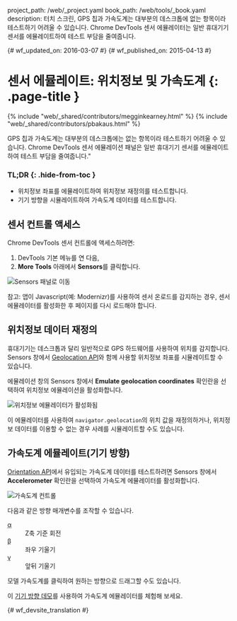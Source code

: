project_path: /web/_project.yaml
book_path: /web/tools/_book.yaml
description: 터치 스크린, GPS 칩과 가속도계는 대부분의 데스크톱에 없는 항목이라 테스트하기 어려울 수 있습니다. Chrome DevTools 센서 에뮬레이터는 일반 휴대기기 센서를 에뮬레이트하여 테스트 부담을 줄여줍니다.

{# wf_updated_on: 2016-03-07 #}
{# wf_published_on: 2015-04-13 #}

# 센서 에뮬레이트: 위치정보 및 가속도계 {: .page-title }

{% include "web/_shared/contributors/megginkearney.html" %}
{% include "web/_shared/contributors/pbakaus.html" %}

GPS 칩과 가속도계는 대부분의 데스크톱에는 없는 항목이라 테스트하기 어려울 수 있습니다. Chrome DevTools 센서 에뮬레이션 패널은 일반 휴대기기 센서를 에뮬레이트하여 테스트 부담을 줄여줍니다."


### TL;DR {: .hide-from-toc }
- 위치정보 좌표를 에뮬레이트하여 위치정보 재정의를 테스트합니다.
- 기기 방향을 시뮬레이트하여 가속도계 데이터를 테스트합니다.


## 센서 컨트롤 액세스

<div class="wf-devtools-flex">
  <div>
    <p>Chrome DevTools 센서 컨트롤에 액세스하려면:</p>
    <ol>
      <li>DevTools 기본 메뉴를 연 다음,</li>
      <li><strong>More Tools</strong> 아래에서 <strong>Sensors</strong>를 클릭합니다.</li>
    </ol>
  </div>
  <div class="wf-devtools-flex-half">
    <img src="imgs/navigate-to-sensors.png" alt="Sensors 패널로 이동">
  </div>
</div>

참고: 앱이 Javascript(예: Modernizr)를 사용하여 센서 온로드를 감지하는 경우, 센서 에뮬레이터를 활성화한 후 페이지를 다시 로드해야 합니다.

## 위치정보 데이터 재정의

휴대기기는 데스크톱과 달리 일반적으로 GPS 하드웨어를 사용하여 위치를 감지합니다. Sensors 창에서 <a href='http://www.w3.org/TR/geolocation-API/'>Geolocation API</a>와 함께 사용할 위치정보 좌표를 시뮬레이트할 수 있습니다.

<div class="wf-devtools-flex">
  <div>
    <p>에뮬레이션 창의 Sensors 창에서 <strong>Emulate geolocation coordinates</strong> 확인란을 선택하여 위치정보 에뮬레이션을 활성화합니다.</p>
  </div>
  <div class="wf-devtools-flex-half">
    <img src="imgs/emulation-drawer-geolocation.png" alt="위치정보 에뮬레이터가 활성화됨">
  </div>
</div>

이 에뮬레이터를 사용하여 `navigator.geolocation`의 위치 값을 재정의하거나, 위치정보 데이터를 이용할 수 없는 경우 사례를 시뮬레이트할 수도 있습니다.

## 가속도계 에뮬레이트(기기 방향)

<div class="wf-devtools-flex">
  <div>
    <p><a href='http://www.w3.org/TR/screen-orientation/'>Orientation API</a>에서 유입되는 가속도계 데이터를 테스트하려면 Sensors 창에서 <strong>Accelerometer</strong> 확인란을 선택하여 가속도계 에뮬레이터를 활성화합니다.</p>
  </div>
  <div class="wf-devtools-flex-half">
    <img src="imgs/emulation-drawer-accelerometer.png" alt="가속도계 컨트롤">
  </div>
</div>

다음과 같은 방향 매개변수를 조작할 수 있습니다.

<dl>
<dt><abbr title="alpha">α</abbr></dt>
<dd>Z축 기준 회전</dd>
<dt><abbr title="beta">β</abbr></dt>
<dd>좌우 기울기</dd>
<dt><abbr title="gamma">γ</abbr></dt>
<dd>앞뒤 기울기</dd>
</dl>

모델 가속도계를 클릭하여 원하는 방향으로 드래그할 수도 있습니다.

이 [기기 방향 데모](http://googlesamples.github.io/web-fundamentals/fundamentals/native-hardware/device-orientation/dev-orientation.html)를 사용하여 가속도계 에뮬레이터를 체험해 보세요.




{# wf_devsite_translation #}
